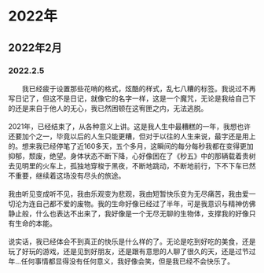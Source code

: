 # 2022年
## 2022年2月
### 2022.2.5
&emsp;&emsp;我已经疲于设置那些花哨的格式，炫酷的样式，乱七八糟的标签。我说过不再写日记了，但这不是日记，就像它的名字一样，这是一个魔咒，无论是我给自己下的还是来自于他人的无心，我已然困顿在这宥匣之内，无法逃脱。
</br></br>
2021年，已经结束了，从各种意义上讲。这是我人生中最糟糕的一年，我想也许还要加个之一，毕竟以后的人生只能更糟，但对于以往的人生来说，最字还是用上的。想来我已经停笔了近160多天，五个多月，这瞬间的每分每秒我都在变得更加抑郁，颓废，绝望。身体状态不断下降，心好像困在了《秒五》中的那辆载着贵树去见明里的火车上，孤独地穿梭于黑夜，不断地跳动，不断地前行，下不下车已然不重要，继续着这场没有尽头的旅途。
</br></br>
我由听见变成听不见，我由乐观变为悲观，我由短暂快乐变为无尽痛苦，我由爱一切沦为连自己都不爱的废物。我的生命好像已经过了半年，可是我意识与精神仿佛静止般，什么也表达不出来了，我好像是一个无尽无聊的生物体，支撑我的好像只有生命的本能。
</br></br>
说实话，我已经体会不到真正的快乐是什么样的了。无论是吃到好吃的美食，还是玩了好玩的游戏，还是见到好朋友，还是跟有意思的人聊了很久的天，还是过节过年...任何事情都显得没有任何意义，我好像会笑，但是我已经不会快乐了。
</br></br>
